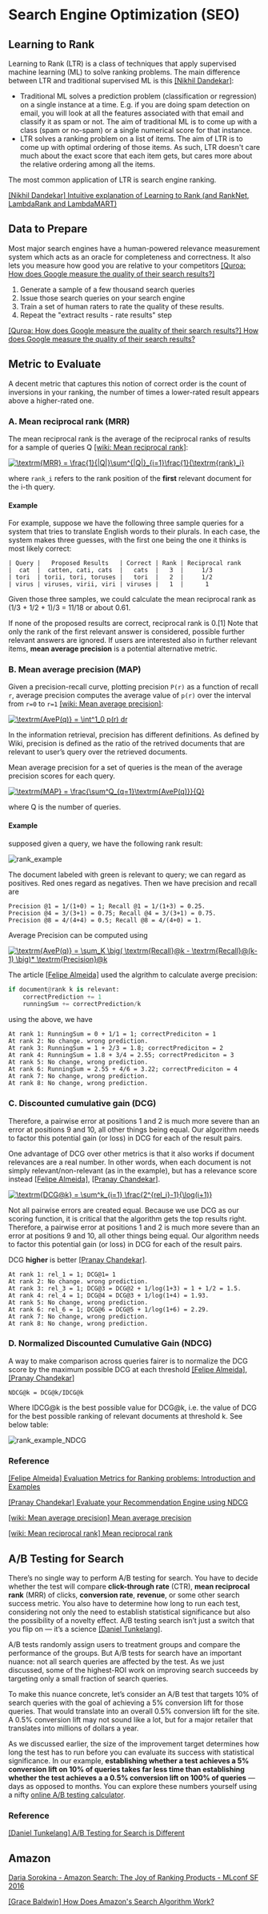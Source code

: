 
# Search Engine Optimization (SEO)

## Learning to Rank

Learning to Rank (LTR) is a class of techniques that apply supervised machine learning (ML) to solve ranking problems. The main difference between LTR and traditional supervised ML is this [[Nikhil Dandekar]][Intuitive explanation of Learning to Rank (and RankNet, LambdaRank and LambdaMART)]:

* Traditional ML solves a prediction problem (classification or regression) on a single instance at a time. E.g. if you are doing spam detection on email, you will look at all the features associated with that email and classify it as spam or not. The aim of traditional ML is to come up with a class (spam or no-spam) or a single numerical score for that instance.
* LTR solves a ranking problem on a list of items. The aim of LTR is to come up with optimal ordering of those items. As such, LTR doesn't care much about the exact score that each item gets, but cares more about the relative ordering among all the items.

The most common application of LTR is search engine ranking.

[Intuitive explanation of Learning to Rank (and RankNet, LambdaRank and LambdaMART)]: https://medium.com/@nikhilbd/intuitive-explanation-of-learning-to-rank-and-ranknet-lambdarank-and-lambdamart-fe1e17fac418
[[Nikhil Dandekar] Intuitive explanation of Learning to Rank (and RankNet, LambdaRank and LambdaMART)](https://medium.com/@nikhilbd/intuitive-explanation-of-learning-to-rank-and-ranknet-lambdarank-and-lambdamart-fe1e17fac418)



## Data to Prepare

Most major search engines have a human-powered relevance measurement system which acts as an oracle for completeness and correctness. It also lets you measure how good you are relative to your competitors [[Quroa: How does Google measure the quality of their search results?]][How does Google measure the quality of their search results?]

1. Generate a sample of a few thousand search queries
2. Issue those search queries on your search engine 
3. Train a set of human raters to rate the quality of these results. 
4. Repeat the "extract results - rate results" step 

[How does Google measure the quality of their search results?]: https://www.quora.com/How-does-Google-measure-the-quality-of-their-search-results
[[Quroa: How does Google measure the quality of their search results?] How does Google measure the quality of their search results?](https://www.quora.com/How-does-Google-measure-the-quality-of-their-search-results)


## Metric to Evaluate 

A decent metric that captures this notion of correct order is the count of inversions in your ranking, the number of times a lower-rated result appears above a higher-rated one. 

### A. Mean reciprocal rank (MRR)

The mean reciprocal rank is the average of the reciprocal ranks of results for a sample of queries Q [[wiki: Mean reciprocal rank]](https://en.wikipedia.org/wiki/Mean_reciprocal_rank):

<a href="https://www.codecogs.com/eqnedit.php?latex=\textrm{MRR}&space;=&space;\frac{1}{|Q|}\sum^{|Q|}_{i=1}\frac{1}{\textrm{rank}_i}" target="_blank"><img src="https://latex.codecogs.com/gif.latex?\textrm{MRR}&space;=&space;\frac{1}{|Q|}\sum^{|Q|}_{i=1}\frac{1}{\textrm{rank}_i}" title="\textrm{MRR} = \frac{1}{|Q|}\sum^{|Q|}_{i=1}\frac{1}{\textrm{rank}_i}" /></a>

where `rank_i` refers to the rank position of the **first** relevant document for the i-th query.

#### Example
For example, suppose we have the following three sample queries for a system that tries to translate English words to their plurals. In each case, the system makes three guesses, with the first one being the one it thinks is most likely correct:

```
| Query |   Proposed Results   | Correct | Rank | Reciprocal rank
|  cat  |  catten, cati, cats  |   cats  |   3  |     1/3
| tori  | torii, tori, toruses |   tori  |   2  |     1/2
| virus | viruses, virii, viri | viruses |   1  |      1
```
Given those three samples, we could calculate the mean reciprocal rank as (1/3 + 1/2 + 1)/3 = 11/18 or about 0.61.

If none of the proposed results are correct, reciprocal rank is 0.[1] Note that only the rank of the first relevant answer is considered, possible further relevant answers are ignored. If users are interested also in further relevant items, **mean average precision** is a potential alternative metric.


### B. Mean average precision (MAP)

Given a precision-recall curve, plotting precision `P(r)` as a function of recall `r`, average precision computes the average value of `p(r)` over the interval from `r=0` to `r=1` [[wiki: Mean average precision]][ Mean average precision]:

<a href="https://www.codecogs.com/eqnedit.php?latex=\textrm{AveP(q)}&space;=&space;\int^1_0&space;p(r)&space;dr" target="_blank"><img src="https://latex.codecogs.com/gif.latex?\textrm{AveP(q)}&space;=&space;\int^1_0&space;p(r)&space;dr" title="\textrm{AveP(q)} = \int^1_0 p(r) dr" /></a>

In the information retrieval, precision has different definitions. As defined by Wiki, precision is defined as the ratio of the retrived documents that are relevant to user’s query over the retrieved documents.

Mean average precision for a set of queries is the mean of the average precision scores for each query.

<a href="https://www.codecogs.com/eqnedit.php?latex=\textrm{MAP}&space;=&space;\frac{\sum^Q_{q=1}\textrm{AveP(q)}}{Q}" target="_blank"><img src="https://latex.codecogs.com/gif.latex?\textrm{MAP}&space;=&space;\frac{\sum^Q_{q=1}\textrm{AveP(q)}}{Q}" title="\textrm{MAP} = \frac{\sum^Q_{q=1}\textrm{AveP(q)}}{Q}" /></a>

where Q is the number of queries.

#### Example

supposed given a query, we have the following rank result:

![rank_example](images/rank_example.png)

The document labeled with green is relevant to query; we can regard as positives. Red ones regard as negatives. Then we have precision and recall are
```
Precision @1 = 1/(1+0) = 1; Recall @1 = 1/(1+3) = 0.25.
Precision @4 = 3/(3+1) = 0.75; Recall @4 = 3/(3+1) = 0.75.
Precision @8 = 4/(4+4) = 0.5; Recall @8 = 4/(4+0) = 1.
```
Average Precision can be computed using

<a href="https://www.codecogs.com/eqnedit.php?latex=\textrm{AveP(q)}&space;=&space;\sum_K&space;\big(&space;\textrm{Recall}@k&space;-&space;\textrm{Recall}@(k-1)&space;\big)*&space;\textrm{Precision}@k" target="_blank"><img src="https://latex.codecogs.com/gif.latex?\textrm{AveP(q)}&space;=&space;\sum_K&space;\big(&space;\textrm{Recall}@k&space;-&space;\textrm{Recall}@(k-1)&space;\big)*&space;\textrm{Precision}@k" title="\textrm{AveP(q)} = \sum_K \big( \textrm{Recall}@k - \textrm{Recall}@(k-1) \big)* \textrm{Precision}@k" /></a>

The article [[Felipe Almeida]][Evaluation Metrics for Ranking problems: Introduction and Examples] used the algrithm to calculate averge precision:
```Python
if document@rank k is relevant:
    correctPrediction += 1
    runningSum += correctPrediction/k
```
using the above, we have
```
At rank 1: RunningSum = 0 + 1/1 = 1; correctPrediciton = 1
At rank 2: No change. wrong prediction.
At rank 3: RunningSum = 1 + 2/3 = 1.8; correctPrediciton = 2
At rank 4: RunningSum = 1.8 + 3/4 = 2.55; correctPrediciton = 3
At rank 5: No change, wrong prediction.
At rank 6: RunningSum = 2.55 + 4/6 = 3.22; correctPrediciton = 4
At rank 7: No change, wrong prediction.
At rank 8: No change, wrong prediction.
```


### C. Discounted cumulative gain (DCG)

Therefore, a pairwise error at positions 1 and 2 is much more severe than an error at positions 9 and 10, all other things being equal. Our algorithm needs to factor this potential gain (or loss) in DCG for each of the result pairs.

One advantage of DCG over other metrics is that it also works if document relevances are a real number. In other words, when each document is not simply relevant/non-relevant (as in the example), but has a relevance score instead [[Felipe Almeida]][Evaluation Metrics for Ranking problems: Introduction and Examples], [[Pranay Chandekar]][Evaluate your Recommendation Engine using NDCG].

<a href="https://www.codecogs.com/eqnedit.php?latex=\textrm{DCG@k}&space;=&space;\sum^k_{i=1}&space;\frac{2^{rel_i}-1}{\log(i&plus;1)}" target="_blank"><img src="https://latex.codecogs.com/gif.latex?\textrm{DCG@k}&space;=&space;\sum^k_{i=1}&space;\frac{2^{rel_i}-1}{\log(i&plus;1)}" title="\textrm{DCG@k} = \sum^k_{i=1} \frac{2^{rel_i}-1}{\log(i+1)}" /></a>


Not all pairwise errors are created equal. Because we use DCG as our scoring function, it is critical that the algorithm gets the top results right. Therefore, a pairwise error at positions 1 and 2 is much more severe than an error at positions 9 and 10, all other things being equal. Our algorithm needs to factor this potential gain (or loss) in DCG for each of the result pairs.


DCG **higher** is better [[Pranay Chandekar]][Evaluate your Recommendation Engine using NDCG].

```
At rank 1: rel_1 = 1; DCG@1= 1
At rank 2: No change. wrong prediction.
At rank 3: rel_3 = 1; DCG@3 = DCG@2 + 1/log(1+3) = 1 + 1/2 = 1.5.
At rank 4: rel_4 = 1; DCG@4 = DCG@3 + 1/log(1+4) = 1.93.
At rank 5: No change, wrong prediction.
At rank 6: rel_6 = 1; DCG@6 = DCG@5 + 1/log(1+6) = 2.29.
At rank 7: No change, wrong prediction.
At rank 8: No change, wrong prediction.
```

### D. Normalized Discounted Cumulative Gain (NDCG)

A way to make comparison across queries fairer is to normalize the DCG score by the maximum possible DCG at each threshold [[Felipe Almeida]][Evaluation Metrics for Ranking problems: Introduction and Examples], [[Pranay Chandekar]][Evaluate your Recommendation Engine using NDCG]

```
NDCG@k = DCG@k/IDCG@k
```

Where IDCG@k is the best possible value for DCG@k, i.e. the value of DCG for the best possible ranking of relevant documents at threshold k. See below table:

![rank_example_NDCG](images/rank_example_NDCG.png)



### Reference

[Evaluation Metrics for Ranking problems: Introduction and Examples]: https://queirozf.com/entries/evaluation-metrics-for-ranking-problems-introduction-and-examples
[[Felipe Almeida] Evaluation Metrics for Ranking problems: Introduction and Examples](https://queirozf.com/entries/evaluation-metrics-for-ranking-problems-introduction-and-examples)


[Evaluate your Recommendation Engine using NDCG]: https://towardsdatascience.com/evaluate-your-recommendation-engine-using-ndcg-759a851452d1
[[Pranay Chandekar] Evaluate your Recommendation Engine using NDCG](https://towardsdatascience.com/evaluate-your-recommendation-engine-using-ndcg-759a851452d1)


[Mean average precision]: https://en.wikipedia.org/wiki/Evaluation_measures_(information_retrieval)#Mean_average_precision
[[wiki: Mean average precision] Mean average precision](https://en.wikipedia.org/wiki/Evaluation_measures_(information_retrieval)#Mean_average_precision)


[Mean reciprocal rank]: https://en.wikipedia.org/wiki/Mean_reciprocal_rank
[[wiki: Mean reciprocal rank] Mean reciprocal rank](https://en.wikipedia.org/wiki/Mean_reciprocal_rank)





## A/B Testing for Search

There’s no single way to perform A/B testing for search. You have to decide whether the test will compare **click-through rate** (CTR), **mean reciprocal rank** (MRR) of clicks, **conversion rate**, **revenue**, or some other search success metric. You also have to determine how long to run each test, considering not only the need to establish statistical significance but also the possibility of a novelty effect. A/B testing search isn’t just a switch that you flip on — it’s a science [[Daniel Tunkelang]][A/B Testing for Search is Different].

A/B tests randomly assign users to treatment groups and compare the performance of the groups. But A/B tests for search have an important nuance: not all search queries are affected by the test. As we just discussed, some of the highest-ROI work on improving search succeeds by targeting only a small fraction of search queries.

To make this nuance concrete, let’s consider an A/B test that targets 10% of search queries with the goal of achieving a 5% conversion lift for those queries. That would translate into an overall 0.5% conversion lift for the site. A 0.5% conversion lift may not sound like a lot, but for a major retailer that translates into millions of dollars a year.

As we discussed earlier, the size of the improvement target determines how long the test has to run before you can evaluate its success with statistical significance. In our example, **establishing whether a test achieves a 5% conversion lift on 10% of queries takes far less time than establishing whether the test achieves a a 0.5% conversion lift on 100% of queries** — days as opposed to months. You can explore these numbers yourself using a nifty [online A/B testing calculator](https://vwo.com/tools/ab-test-duration-calculator/).




### Reference

[A/B Testing for Search is Different]: https://dtunkelang.medium.com/a-b-testing-for-search-is-different-f6b0f6f4d0f5
[[Daniel Tunkelang] A/B Testing for Search is Different](https://dtunkelang.medium.com/a-b-testing-for-search-is-different-f6b0f6f4d0f5)



## Amazon 

[Daria Sorokina - Amazon Search: The Joy of Ranking Products - MLconf SF 2016](https://www.youtube.com/watch?v=NLrhmn-EZ88&list=PLCsjIud8mFqzb_FAWTL9ewiNWHvNoDigM)


[How Does Amazon's Search Algorithm Work?]: https://www.omniaretail.com/blog/how-does-amazons-search-algorithm-work
[[Grace Baldwin] How Does Amazon's Search Algorithm Work?](https://www.omniaretail.com/blog/how-does-amazons-search-algorithm-work)




